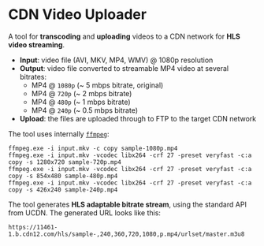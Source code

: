 # CDN Video Uploader

A tool for **transcoding** and **uploading** videos to a CDN network for **HLS video streaming**.
  - **Input**: video file (AVI, MKV, MP4, WMV) @ 1080p resolution
  - **Output**: video file converted to streamable MP4 video at several bitrates: 
    - MP4 @ `1080p` (~ 5 mbps bitrate, original)
    - MP4 @ `720p` (~ 2 mbps bitrate)
    - MP4 @ `480p` (~ 1 mbps bitrate)
    - MP4 @ `240p` (~ 0.5 mbps bitrate)
  - **Upload**: the files are uploaded through to FTP to the target CDN network

The tool uses internally [`ffmpeg`](https://ffmpeg.org):
```
ffmpeg.exe -i input.mkv -c copy sample-1080p.mp4
ffmpeg.exe -i input.mkv -vcodec libx264 -crf 27 -preset veryfast -c:a copy -s 1280x720 sample-720p.mp4
ffmpeg.exe -i input.mkv -vcodec libx264 -crf 27 -preset veryfast -c:a copy -s 854x480 sample-480p.mp4
ffmpeg.exe -i input.mkv -vcodec libx264 -crf 27 -preset veryfast -c:a copy -s 426x240 sample-240p.mp4
```

The tool generates **HLS adaptable bitrate stream**, using the standard API from UCDN.
The generated URL looks like this:
```
https://11461-1.b.cdn12.com/hls/sample-,240,360,720,1080,p.mp4/urlset/master.m3u8
```
